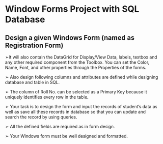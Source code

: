 # Window Forms Project with SQL Database
## Design a given Windows Form (named as Registration Form)

➢It will also contain the DataGrid for Display/View Data, labels, textbox and any other required component from the Toolbox. You can set the Color, Name, Font, and other properties through the Properties of the forms.

➢ Also design following columns and attributes are defined while designing database and table in SQL.

➢ The column of Roll No. can be selected as a Primary Key because it uniquely identifies every row in the table.

➢ Your task is to design the form and input the records of student’s data as well as save all these records in database so that you can update and search the record by using queries.

➢ All the defined fields are required as in form design.

➢ Your Windows form must be well designed and formatted.
